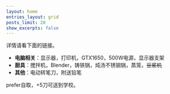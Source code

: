 ```yaml
---
layout: home
entries_layout: grid
posts_limit: 20
show_excerpts: false
---
```

详情请看下面的链接。
- **电脑相关**：显示器，打印机，GTX1650，500W电源，显示器支架
- **厨具**：搅拌机，Blender，铸铁锅，炖汤不锈钢锅，蒸笼，~~豆浆机~~
- **其他**：电动转笔刀，附送铅笔

prefer自取，+5刀可送到学校。


